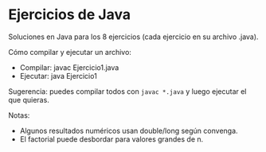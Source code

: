 # Ejercicios de Java

Soluciones en Java para los 8 ejercicios (cada ejercicio en su archivo .java).

Cómo compilar y ejecutar un archivo:
- Compilar: javac Ejercicio1.java
- Ejecutar: java Ejercicio1

Sugerencia: puedes compilar todos con `javac *.java` y luego ejecutar el que quieras.

Notas:
- Algunos resultados numéricos usan double/long según convenga.
- El factorial puede desbordar para valores grandes de n.